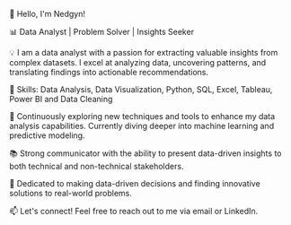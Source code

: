 👋 Hello, I'm Nedgyn!

📊 Data Analyst | Problem Solver | Insights Seeker

💡 I am a data analyst with a passion for extracting valuable insights from complex datasets. I excel at analyzing data, uncovering patterns, and translating findings into actionable recommendations.

🔬 Skills: Data Analysis, Data Visualization, Python, SQL, Excel, Tableau, Power BI and Data Cleaning

🌱 Continuously exploring new techniques and tools to enhance my data analysis capabilities. Currently diving deeper into machine learning and predictive modeling.

📚 Strong communicator with the ability to present data-driven insights to both technical and non-technical stakeholders.

🚀 Dedicated to making data-driven decisions and finding innovative solutions to real-world problems.

📫 Let's connect! Feel free to reach out to me via email or LinkedIn.

